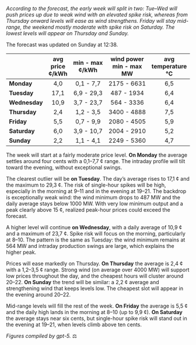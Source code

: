 *According to the forecast, the early week will split in two: Tue–Wed will push prices up due to weak wind with an elevated spike risk, whereas from Thursday onward levels will ease as wind strengthens. Friday will stay mid-range, the weekend mostly moderate with spike risk on Saturday. The lowest levels will appear on Thursday and Sunday.*

The forecast was updated on Sunday at 12:38.

|  | avg<br>price<br>¢/kWh | min - max<br>¢/kWh | wind power<br>min - max<br>MW | avg<br>temperature<br>°C |
|:-------------|:----------------:|:----------------:|:-------------:|:-------------:|
| **Monday** | 4,0 | 0,1 - 7,7 | 2175 - 6631 | 6,5 |
| **Tuesday** | 17,1 | 6,9 - 29,3 | 487 - 1934 | 6,4 |
| **Wednesday** | 10,9 | 3,7 - 23,7 | 564 - 3336 | 6,4 |
| **Thursday** | 2,4 | 1,2 - 3,5 | 3400 - 4888 | 7,5 |
| **Friday** | 5,5 | 0,7 - 9,9 | 2080 - 4505 | 5,9 |
| **Saturday** | 6,0 | 3,9 - 10,7 | 2004 - 2910 | 5,2 |
| **Sunday** | 2,2 | 1,1 - 4,1 | 2249 - 5360 | 4,7 |

The week will start at a fairly moderate price level. **On Monday** the average settles around four cents with a 0,1–7,7 ¢ range. The intraday profile will tilt toward the evening, without exceptional swings.

The clearest outlier will be **on Tuesday**. The day’s average rises to 17,1 ¢ and the maximum to 29,3 ¢. The risk of single-hour spikes will be high, especially in the morning at 9–11 and in the evening at 19–21. The backdrop is exceptionally weak wind: the wind minimum drops to 487 MW and the daily average stays below 1000 MW. With very low minimum output and a peak clearly above 15 ¢, realized peak-hour prices could exceed the forecast.

A higher level will continue **on Wednesday**, with a daily average of 10,9 ¢ and a maximum of 23,7 ¢. Spike risk will focus on the morning, particularly at 8–10. The pattern is the same as Tuesday: the wind minimum remains at 564 MW and intraday production swings are large, which explains the higher peak.

Prices will ease markedly on Thursday. **On Thursday** the average is 2,4 ¢ with a 1,2–3,5 ¢ range. Strong wind (on average over 4000 MW) will support low prices throughout the day, and the cheapest hours will cluster around 20–22. **On Sunday** the trend will be similar: a 2,2 ¢ average and strengthening wind that keeps levels low. The cheapest slot will appear in the evening around 20–22.

Mid-range levels will fill the rest of the week. **On Friday** the average is 5,5 ¢ and the daily high lands in the morning at 8–10 (up to 9,9 ¢). **On Saturday** the average stays near six cents, but single-hour spike risk will stand out in the evening at 19–21, when levels climb above ten cents.

*Figures compiled by gpt-5.* ⚖️
